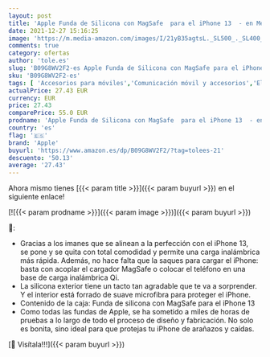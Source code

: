 ```yaml
---
layout: post
title: 'Apple Funda de Silicona con MagSafe  para el iPhone 13  - en Medianoche'
date: 2021-12-27 15:16:25
image: 'https://m.media-amazon.com/images/I/21yB35agtsL._SL500_._SL400_.jpg'
comments: true
category: ofertas
author: 'tole.es'
slug: 'B09G8WV2F2-es Apple Funda de Silicona con MagSafe para el iPhone 13 - en...'
sku: 'B09G8WV2F2-es'
tags: [ 'Accesorios para móviles','Comunicación móvil y accesorios','Electrónica','Fundas y carcasas para teléfonos móviles','apple','iphone', ]
actualPrice: 27.43 EUR
currency: EUR
price: 27.43
comparePrice: 55.0 EUR
prodname: 'Apple Funda de Silicona con MagSafe  para el iPhone 13  - en Medianoche'
country: 'es'
flag: '🇪🇸'
brand: 'Apple'
buyurl: 'https://www.amazon.es/dp/B09G8WV2F2/?tag=tolees-21'
descuento: '50.13'
average: '27.43'
---
```


Ahora mismo tienes [{{< param title >}}]({{< param buyurl >}}) en el siguiente enlace!

[![{{< param prodname >}}]({{< param image >}})]({{< param buyurl >}})

🔎:

- Gracias a los imanes que se alinean a la perfección con el iPhone 13, se pone y se quita con total comodidad y permite una carga inalámbrica más rápida. Además, no hace falta que la saques para cargar el iPhone: basta con acoplar el cargador MagSafe o colocar el teléfono en una base de carga inalámbrica Qi.
- La silicona exterior tiene un tacto tan agradable que te va a sorprender. Y el interior está forrado de suave microfibra para proteger el iPhone.
- Contenido de la caja: Funda de silicona con MagSafe para el iPhone 13
- Como todas las fundas de Apple, se ha sometido a miles de horas de pruebas a lo largo de todo el proceso de diseño y fabricación. No solo es bonita, sino ideal para que protejas tu iPhone de arañazos y caídas.

[🛒 Visítala!!!]({{< param buyurl >}})
